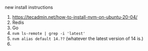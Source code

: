 new install instructions

1. https://tecadmin.net/how-to-install-nvm-on-ubuntu-20-04/
2. Redis
3. Go
4. `nvm ls-remote | grep -i 'latest'`
5. `nvm alias default 14.??` (whatever the latest version of 14 is.)
6. 


